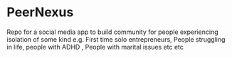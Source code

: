 # PeerNexus
Repo for a social media app to build community for people experiencing isolation of some kind e.g. First time solo entrepreneurs, People struggling in life, people with ADHD , People with marital issues etc etc  
